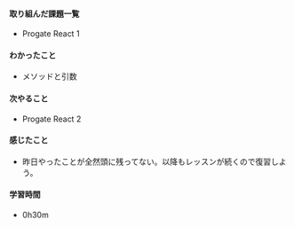 #### 取り組んだ課題一覧
- Progate React 1

#### わかったこと
- メソッドと引数

#### 次やること
- Progate React 2

#### 感じたこと
- 昨日やったことが全然頭に残ってない。以降もレッスンが続くので復習しよう。

#### 学習時間
- 0h30m
